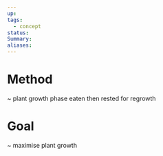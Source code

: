 ```yaml
---
up: 
tags:
  - concept
status: 
Summary:
aliases:
---
```

# Method
~
plant growth phase eaten then rested for regrowth
<!--SR:!2025-03-13,3,250-->

# Goal
~
maximise plant growth
<!--SR:!2025-03-14,4,270-->